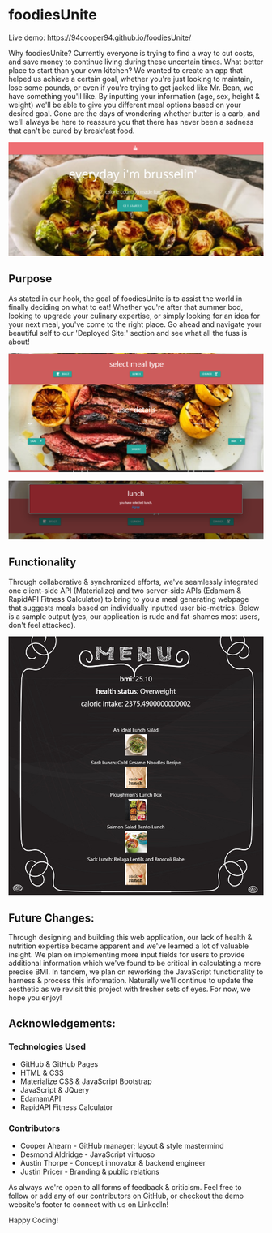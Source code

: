 # foodiesUnite

Live demo: https://94cooper94.github.io/foodiesUnite/

Why foodiesUnite? Currently everyone is trying to find a way to cut costs, and save money to continue living during these uncertain times. What better place to start than your own kitchen? We wanted to create an app that helped us achieve a certain goal, whether you're just looking to maintain, lose some pounds, or even if you're trying to get jacked like Mr. Bean, we have something you'll like. By inputting your information (age, sex, height & weight) we'll be able to give you different meal options based on your desired goal. Gone are the days of wondering whether butter is a carb, and we'll always be here to reassure you that there has never been a sadness that can't be cured by breakfast food.

![Home Page](media/homePage.PNG)

## Purpose

As stated in our hook, the goal of foodiesUnite is to assist the world in finally deciding on what to eat! Whether you're after that summer bod, looking to upgrade your culinary expertise, or simply looking for an idea for your next meal, you've come to the right place. Go ahead and navigate your beautiful self to our 'Deployed Site:' section and see what all the fuss is about!

![User Input](media/inputPage.PNG)

![User Input](media/userSelection.PNG)

## Functionality

Through collaborative & synchronized efforts, we've seamlessly integrated one client-side API (Materialize) and two server-side APIs (Edamam & RapidAPI Fitness Calculator) to bring to you a meal generating webpage that suggests meals based on individually inputted user bio-metrics. Below is a sample output (yes, our application is rude and fat-shames most users, don't feel attacked).

![User Input](media/menuPage.PNG)

## Future Changes: 

Through designing and building this web application, our lack of health & nutrition expertise became apparent and we've learned a lot of valuable insight. We plan on implementing more input fields for users to provide additional information which we've found to be critical in calculating a more precise BMI. In tandem, we plan on reworking the JavaScript functionality to harness & process this information. Naturally we'll continue to update the aesthetic as we revisit this project with fresher sets of eyes. For now, we hope you enjoy!

## Acknowledgements:

### Technologies Used 
- GitHub & GitHub Pages
- HTML & CSS
- Materialize CSS & JavaScript Bootstrap
- JavaScript & JQuery
- EdamamAPI
- RapidAPI Fitness Calculator

### Contributors
- Cooper Ahearn - GitHub manager; layout & style mastermind
- Desmond Aldridge - JavaScript virtuoso
- Austin Thorpe - Concept innovator & backend engineer
- Justin Pricer - Branding & public relations

As always we're open to all forms of feedback & criticism. Feel free to follow or add any of our contributors on GitHub, or checkout the demo website's footer to connect with us on LinkedIn!

Happy Coding!
